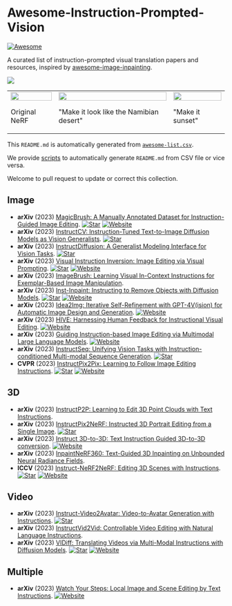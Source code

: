 # Awesome-Instruction-Prompted-Vision
[![Awesome](https://cdn.rawgit.com/sindresorhus/awesome/d7305f38d29fed78fa85652e3a63e154dd8e8829/media/badge.svg)](https://github.com/sindresorhus/awesome)

A curated list of instruction-prompted visual translation papers and resources, inspired by [awesome-image-inpainting](https://github.com/zengyh1900/Awesome-Image-Inpainting).

![](https://s2.loli.net/2023/12/05/HTrWELGOtlPwQCg.png)

<table>
  <tr>
    <td>
      <img src="assets/origin.gif" width="100%" />
      <br>
      <p>Original NeRF</p>
    </td>
    <td>
      <img src="assets/desert.gif" width="100%" />
      <br>
      <p>"Make it look like the Namibian desert"</p>
    </td>
    <td>
      <img src="assets/sunset.gif" width="100%" />
      <br>
      <p>"Make it sunset"</p>
    </td>
  </tr>
</table>


This `README.md` is automatically generated from [`awesome-list.csv`](awesome-list.csv). 

We provide [scripts](generate.py) to automatically generate `README.md` from CSV file or vice versa. 

Welcome to pull request to update or correct this collection.
## Image
- **arXiv** (2023) [MagicBrush: A Manually Annotated Dataset for Instruction-Guided Image Editing](https://arxiv.org/pdf/2306.10012.pdf). [![Star](https://img.shields.io/github/stars/OSU-NLP-Group/MagicBrush.svg?style=social&label=Star)](https://github.com/OSU-NLP-Group/MagicBrush) [![Website](https://img.shields.io/badge/Website-100)](https://osu-nlp-group.github.io/MagicBrush/) 
- **arXiv** (2023) [InstructCV: Instruction-Tuned Text-to-Image Diffusion Models as Vision Generalists](https://arxiv.org/pdf/2310.00390.pdf). [![Star](https://img.shields.io/github/stars/AlaaLab/InstructCV.svg?style=social&label=Star)](https://github.com/AlaaLab/InstructCV)
- **arXiv** (2023) [InstructDiffusion: A Generalist Modeling Interface for Vision Tasks](https://arxiv.org/pdf/2309.03895.pdf). [![Star](https://img.shields.io/github/stars/cientgu/InstructDiffusion.svg?style=social&label=Star)](https://github.com/cientgu/InstructDiffusion)
- **arXiv** (2023) [Visual Instruction Inversion: Image Editing via Visual Prompting](https://arxiv.org/pdf/2307.14331.pdf). [![Star](https://img.shields.io/github/stars/thaoshibe/visii.svg?style=social&label=Star)](https://github.com/thaoshibe/visii) [![Website](https://img.shields.io/badge/Website-100)](https://thaoshibe.github.io/visii/) 
- **arXiv** (2023) [ImageBrush: Learning Visual In-Context Instructions for Exemplar-Based Image Manipulation](https://arxiv.org/pdf/2308.00906.pdf).
- **arXiv** (2023) [Inst-Inpaint: Instructing to Remove Objects with Diffusion Models](https://arxiv.org/pdf/2304.03246.pdf). [![Star](https://img.shields.io/github/stars/abyildirim/inst-inpaint.svg?style=social&label=Star)](https://github.com/abyildirim/inst-inpaint) [![Website](https://img.shields.io/badge/Website-100)](http://instinpaint.abyildirim.com/) 
- **arXiv** (2023) [Idea2Img: Iterative Self-Refinement with GPT-4V(ision) for Automatic Image Design and Generation](https://arxiv.org/pdf/2310.08541.pdf). [![Website](https://img.shields.io/badge/Website-100)](https://idea2img.github.io/) 
- **arXiv** (2023) [HIVE: Harnessing Human Feedback for Instructional Visual Editing](https://arxiv.org/pdf/2303.09618.pdf). [![Website](https://img.shields.io/badge/Website-100)](https://shugerdou.github.io/hive/) 
- **arXiv** (2023) [Guiding Instruction-based Image Editing via Multimodal Large Language Models](https://arxiv.org/pdf/2309.17102.pdf). [![Website](https://img.shields.io/badge/Website-100)](https://mllm-ie.github.io/) 
- **arXiv** (2023) [InstructSeq: Unifying Vision Tasks with Instruction-conditioned Multi-modal Sequence Generation](https://arxiv.org/pdf/2311.18835.pdf). [![Star](https://img.shields.io/github/stars/rongyaofang/InstructSeq.svg?style=social&label=Star)](https://github.com/rongyaofang/InstructSeq)
- **CVPR** (2023) [InstructPix2Pix: Learning to Follow Image Editing Instructions](https://openaccess.thecvf.com/content/CVPR2023/papers/Brooks_InstructPix2Pix_Learning_To_Follow_Image_Editing_Instructions_CVPR_2023_paper.pdf). [![Star](https://img.shields.io/github/stars/timothybrooks/instruct-pix2pix.svg?style=social&label=Star)](https://github.com/timothybrooks/instruct-pix2pix) [![Website](https://img.shields.io/badge/Website-100)](https://www.timothybrooks.com/instruct-pix2pix/) 
## 3D
- **arXiv** (2023) [InstructP2P: Learning to Edit 3D Point Clouds with Text Instructions](https://arxiv.org/pdf/2306.07154.pdf).
- **arXiv** (2023) [InstructPix2NeRF: Instructed 3D Portrait Editing from a Single Image](https://arxiv.org/pdf/2311.02826.pdf). [![Star](https://img.shields.io/github/stars/mybabyyh/InstructPix2NeRF.svg?style=social&label=Star)](https://github.com/mybabyyh/InstructPix2NeRF)
- **arXiv** (2023) [Instruct 3D-to-3D: Text Instruction Guided 3D-to-3D conversion](https://arxiv.org/pdf/2303.15780.pdf). [![Website](https://img.shields.io/badge/Website-100)](https://sony.github.io/Instruct3Dto3D-doc) 
- **arXiv** (2023) [InpaintNeRF360: Text-Guided 3D Inpainting on Unbounded Neural Radiance Fields](https://arxiv.org/pdf/2305.15094.pdf).
- **ICCV** (2023) [Instruct-NeRF2NeRF: Editing 3D Scenes with Instructions](https://arxiv.org/pdf/2303.12789.pdf). [![Star](https://img.shields.io/github/stars/ayaanzhaque/instruct-nerf2nerf.svg?style=social&label=Star)](https://github.com/ayaanzhaque/instruct-nerf2nerf) [![Website](https://img.shields.io/badge/Website-100)](https://instruct-nerf2nerf.github.io/) 
## Video
- **arXiv** (2023) [Instruct-Video2Avatar: Video-to-Avatar Generation with Instructions](https://arxiv.org/pdf/2306.02903.pdf). [![Star](https://img.shields.io/github/stars/lsx0101/Instruct-Video2Avatar.svg?style=social&label=Star)](https://github.com/lsx0101/Instruct-Video2Avatar)
- **arXiv** (2023) [InstructVid2Vid: Controllable Video Editing with Natural Language Instructions](https://arxiv.org/pdf/2305.12328.pdf).
- **arXiv** (2023) [VIDiff: Translating Videos via Multi-Modal Instructions with Diffusion Models](https://arxiv.org/pdf/2311.18837.pdf). [![Star](https://img.shields.io/github/stars/ChenHsing/VIDiff.svg?style=social&label=Star)](https://github.com/ChenHsing/VIDiff) [![Website](https://img.shields.io/badge/Website-100)](https://chenhsing.github.io/VIDiff/) 
## Multiple
- **arXiv** (2023) [Watch Your Steps: Local Image and Scene Editing by Text Instructions](https://arxiv.org/pdf/2308.08947.pdf). [![Website](https://img.shields.io/badge/Website-100)](https://ashmrz.github.io/WatchYourSteps/) 
